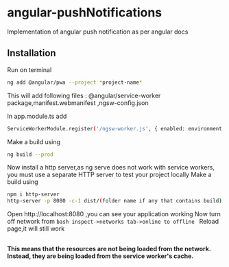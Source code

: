  
 #  angular-pushNotifications

Implementation of angular push notification as per angular docs

## Installation

Run on terminal

```bash
ng add @angular/pwa --project *project-name*
```
This will add following files : @angular/service-worker package,manifest.webmanifest ,ngsw-config.json

In app.module.ts add 

```bash
ServiceWorkerModule.register('/ngsw-worker.js', { enabled: environment.production})
```
Make a build using
```bash
ng build --prod
```

Now install a http server,as ng serve does not work with service workers, you must use a separate HTTP server to test your project locally
Make a build using
```bash
npm i http-server
http-server -p 8080 -c-1 dist/(folder name if any that contains build)
```
Open http://localhost:8080 ,you can see your application working
Now turn off network from 
    ```bash inspect->networks tab->online to offline ```
Reload page,it will still work

##
  **This means that the resources are not being loaded from the network. Instead, they are being loaded from the service worker's cache.**

    
